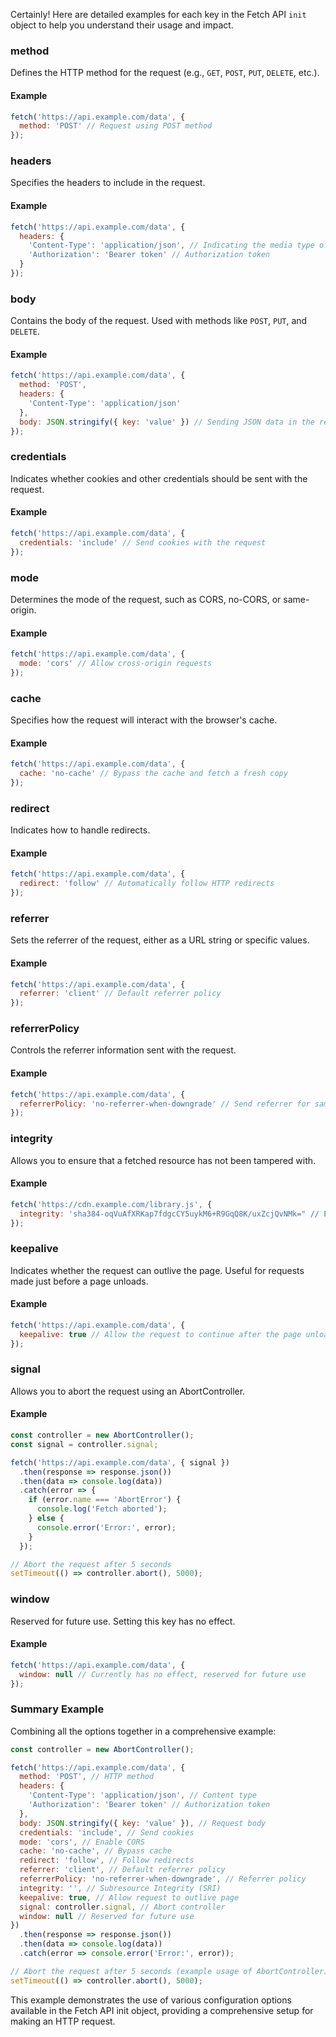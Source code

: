Certainly! Here are detailed examples for each key in the Fetch API `init` object to help you understand their usage and impact.

### method

Defines the HTTP method for the request (e.g., `GET`, `POST`, `PUT`, `DELETE`, etc.).

#### Example
```javascript
fetch('https://api.example.com/data', {
  method: 'POST' // Request using POST method
});
```

### headers

Specifies the headers to include in the request.

#### Example
```javascript
fetch('https://api.example.com/data', {
  headers: {
    'Content-Type': 'application/json', // Indicating the media type of the resource
    'Authorization': 'Bearer token' // Authorization token
  }
});
```

### body

Contains the body of the request. Used with methods like `POST`, `PUT`, and `DELETE`.

#### Example
```javascript
fetch('https://api.example.com/data', {
  method: 'POST',
  headers: {
    'Content-Type': 'application/json'
  },
  body: JSON.stringify({ key: 'value' }) // Sending JSON data in the request body
});
```

### credentials

Indicates whether cookies and other credentials should be sent with the request.

#### Example
```javascript
fetch('https://api.example.com/data', {
  credentials: 'include' // Send cookies with the request
});
```

### mode

Determines the mode of the request, such as CORS, no-CORS, or same-origin.

#### Example
```javascript
fetch('https://api.example.com/data', {
  mode: 'cors' // Allow cross-origin requests
});
```

### cache

Specifies how the request will interact with the browser's cache.

#### Example
```javascript
fetch('https://api.example.com/data', {
  cache: 'no-cache' // Bypass the cache and fetch a fresh copy
});
```

### redirect

Indicates how to handle redirects.

#### Example
```javascript
fetch('https://api.example.com/data', {
  redirect: 'follow' // Automatically follow HTTP redirects
});
```

### referrer

Sets the referrer of the request, either as a URL string or specific values.

#### Example
```javascript
fetch('https://api.example.com/data', {
  referrer: 'client' // Default referrer policy
});
```

### referrerPolicy

Controls the referrer information sent with the request.

#### Example
```javascript
fetch('https://api.example.com/data', {
  referrerPolicy: 'no-referrer-when-downgrade' // Send referrer for same-origin requests, but not for cross-origin downgrades
});
```

### integrity

Allows you to ensure that a fetched resource has not been tampered with.

#### Example
```javascript
fetch('https://cdn.example.com/library.js', {
  integrity: 'sha384-oqVuAfXRKap7fdgcCY5uykM6+R9GqQ8K/uxZcjQvNMk=" // Ensure integrity of the fetched resource
});
```

### keepalive

Indicates whether the request can outlive the page. Useful for requests made just before a page unloads.

#### Example
```javascript
fetch('https://api.example.com/data', {
  keepalive: true // Allow the request to continue after the page unloads
});
```

### signal

Allows you to abort the request using an AbortController.

#### Example
```javascript
const controller = new AbortController();
const signal = controller.signal;

fetch('https://api.example.com/data', { signal })
  .then(response => response.json())
  .then(data => console.log(data))
  .catch(error => {
    if (error.name === 'AbortError') {
      console.log('Fetch aborted');
    } else {
      console.error('Error:', error);
    }
  });

// Abort the request after 5 seconds
setTimeout(() => controller.abort(), 5000);
```

### window

Reserved for future use. Setting this key has no effect.

#### Example
```javascript
fetch('https://api.example.com/data', {
  window: null // Currently has no effect, reserved for future use
});
```

### Summary Example

Combining all the options together in a comprehensive example:

```javascript
const controller = new AbortController();

fetch('https://api.example.com/data', {
  method: 'POST', // HTTP method
  headers: {
    'Content-Type': 'application/json', // Content type
    'Authorization': 'Bearer token' // Authorization token
  },
  body: JSON.stringify({ key: 'value' }), // Request body
  credentials: 'include', // Send cookies
  mode: 'cors', // Enable CORS
  cache: 'no-cache', // Bypass cache
  redirect: 'follow', // Follow redirects
  referrer: 'client', // Default referrer policy
  referrerPolicy: 'no-referrer-when-downgrade', // Referrer policy
  integrity: '', // Subresource Integrity (SRI)
  keepalive: true, // Allow request to outlive page
  signal: controller.signal, // Abort controller
  window: null // Reserved for future use
})
  .then(response => response.json())
  .then(data => console.log(data))
  .catch(error => console.error('Error:', error));

// Abort the request after 5 seconds (example usage of AbortController)
setTimeout(() => controller.abort(), 5000);
```

This example demonstrates the use of various configuration options available in the Fetch API init object, providing a comprehensive setup for making an HTTP request.
